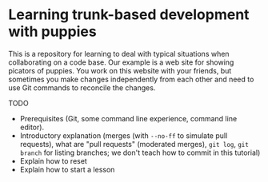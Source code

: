 # Learning trunk-based development with puppies

This is a repository for learning to deal with typical situations when
collaborating on a code base. Our example is a web site for showing
picators of puppies. You work on this website with your friends, but
sometimes you make changes independently from each other and need to use
Git commands to reconcile the changes.


TODO

- Prerequisites (Git, some command line experience, command line editor).
- Introductory explanation (merges (with `--no-ff` to simulate pull requests), what are "pull requests" (moderated
	merges), `git log`, `git branch` for listing branches; we don't teach
	how to commit in this tutorial)
- Explain how to reset
- Explain how to start a lesson
